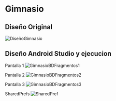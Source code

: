 # Gimnasio

## Diseño Original
![DiseñoGimnasio](https://github.com/user-attachments/assets/4a887a55-c823-46e3-b781-d1e80284327b)


## Diseño Android Studio y ejecucion
Pantalla 1
![GimnasioBDFragmentos1](https://github.com/user-attachments/assets/0d946d1c-fea5-4a09-95d6-304a44a7125e)


Pantalla 2
![GimnasioBDFragmentos2](https://github.com/user-attachments/assets/e95f0480-d0d4-480c-8ab3-d34b68c4694d)


Pantalla 3
![GimnasioBDFragmentos3](https://github.com/user-attachments/assets/7e7d5ff9-0082-4ed8-9f21-fd2a16e31aba)


SharedPrefs
![SharedPref](https://github.com/user-attachments/assets/bcc67e0f-ca24-449f-998b-d3c0a8b9cd87)

